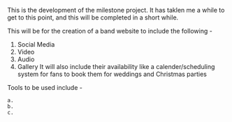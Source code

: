 This is the development of the milestone project. It has taklen me a 
while to get to this point, and this will be completed in a short while.

This will be for the creation of a band website to include the following - 
   1. Social Media
   2. Video
   3. Audio
   4. Gallery
It will also include their availability like a calender/scheduling system  for
fans to book them for weddings and Christmas parties

Tools to be used include - 

    a.
    b.
    c.